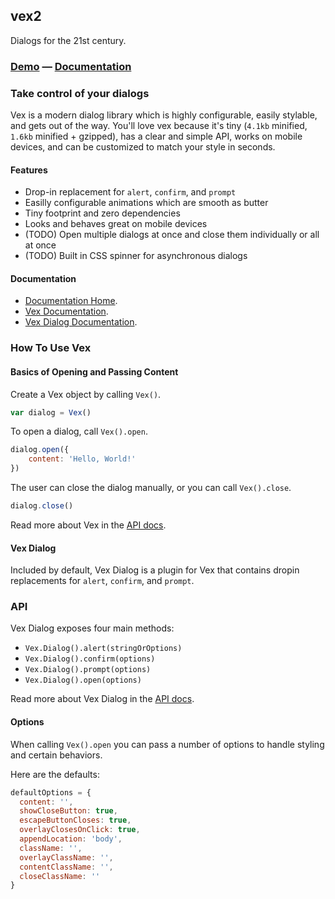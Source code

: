 ## vex2

Dialogs for the 21st century.

### [Demo](http://github.hubspot.com/vex/docs/welcome/) — [Documentation](http://github.hubspot.com/vex/)

### Take control of your dialogs

Vex is a modern dialog library which is highly configurable, easily stylable, and gets out of the way. You'll love vex because it's tiny (`4.1kb` minified, `1.6kb` minified + gzipped), has a clear and simple API, works on mobile devices, and can be customized to match your style in seconds.

#### Features

- Drop-in replacement for `alert`, `confirm`, and `prompt`
- Easilly configurable animations which are smooth as butter
- Tiny footprint and zero dependencies
- Looks and behaves great on mobile devices
- (TODO) Open multiple dialogs at once and close them individually or all at once
- (TODO) Built in CSS spinner for asynchronous dialogs

#### Documentation

- [Documentation Home](http://github.hubspot.com/vex/).
- [Vex Documentation](http://github.hubspot.com/vex/api/vex/).
- [Vex Dialog Documentation](http://github.hubspot.com/vex/api/vex_dialog/).

### How To Use Vex

#### Basics of Opening and Passing Content

Create a Vex object by calling `Vex()`.

```javascript
var dialog = Vex()
```

To open a dialog, call `Vex().open`.

```javascript
dialog.open({
    content: 'Hello, World!'
})
```

The user can close the dialog manually, or you can call `Vex().close`.

```javascript
dialog.close()
```

Read more about Vex in the [API docs](http://github.hubspot.com/vex/api/vex/).

#### Vex Dialog

Included by default, Vex Dialog is a plugin for Vex that contains dropin replacements for `alert`, `confirm`, and `prompt`.

### API

Vex Dialog exposes four main methods:

- `Vex.Dialog().alert(stringOrOptions)`
- `Vex.Dialog().confirm(options)`
- `Vex.Dialog().prompt(options)`
- `Vex.Dialog().open(options)`

Read more about Vex Dialog in the [API docs](http://github.hubspot.com/vex/api/vex_dialog/).

#### Options

When calling `Vex().open` you can pass a number of options to handle styling and certain behaviors.

Here are the defaults:

```javascript
defaultOptions = {
  content: '',
  showCloseButton: true,
  escapeButtonCloses: true,
  overlayClosesOnClick: true,
  appendLocation: 'body',
  className: '',
  overlayClassName: '',
  contentClassName: '',
  closeClassName: ''
}
```